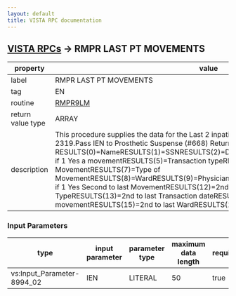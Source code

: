 ```yaml
---
layout: default
title: VISTA RPC documentation
---
```




## [VISTA RPCs](TableOfContent.md) &#8594; RMPR LAST PT MOVEMENTS 

 property | value 
--- | --- 
 label | RMPR LAST PT MOVEMENTS
 tag | EN
 routine | [RMPR9LM](http://code.osehra.org/dox/Routine_RMPR9LM_source.html)
 return value type | ARRAY
 description | This procedure supplies the data for the Last 2 inpatient movements for TAB 2 of the GUI 2319.Pass IEN to Prosthetic Suspense (#668) Return RESULTS Array and Example: RESULTS(0)=NameRESULTS(1)=SSNRESULTS(2)=DOBRESULTS(3)=Claim #RESULTS(4)= if 1 Yes a movementRESULTS(5)=Transaction typeRESULTS(6)=Date of last MovementRESULTS(7)=Type of MovementRESULTS(8)=WardRESULTS(9)=PhysicianRESULTS(10)=DiagnosisRESULTS(11)= if 1 Yes Second to last MovementRESULTS(12)=2nd to last Transaction TypeRESULTS(13)=2nd to last Transaction dateRESULTS(14)=2nd to last Type of movementRESULTS(15)=2nd to last WardRESULTS(16)=PhysicianRESULTS(17)=Diagnosis

### Input Parameters

| type | input parameter | parameter type | maximum data length | required | description | 
| --- | --- | --- | --- | --- | --- | 
| vs:Input_Parameter-8994_02 | IEN | LITERAL | 50 | true |  | 